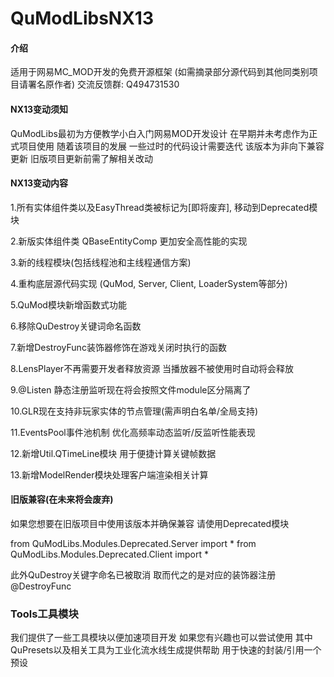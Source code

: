 # QuModLibsNX13

#### 介绍
适用于网易MC_MOD开发的免费开源框架 (如需摘录部分源代码到其他同类别项目请署名原作者)
交流反馈群: Q494731530


#### NX13变动须知
QuModLibs最初为方便教学小白入门网易MOD开发设计 在早期并未考虑作为正式项目使用
随着该项目的发展 一些过时的代码设计需要迭代 该版本为非向下兼容更新 旧版项目更新前需了解相关改动


#### NX13变动内容
1.所有实体组件类以及EasyThread类被标记为[即将废弃], 移动到Deprecated模块

2.新版实体组件类 QBaseEntityComp 更加安全高性能的实现

3.新的线程模块(包括线程池和主线程通信方案)

4.重构底层源代码实现 (QuMod, Server, Client, LoaderSystem等部分)

5.QuMod模块新增函数式功能

6.移除QuDestroy关键词命名函数

7.新增DestroyFunc装饰器修饰在游戏关闭时执行的函数

8.LensPlayer不再需要开发者释放资源 当播放器不被使用时自动将会释放

9.@Listen 静态注册监听现在将会按照文件module区分隔离了

10.GLR现在支持非玩家实体的节点管理(需声明白名单/全局支持)

11.EventsPool事件池机制 优化高频率动态监听/反监听性能表现

12.新增Util.QTimeLine模块 用于便捷计算关键帧数据

13.新增ModelRender模块处理客户端渲染相关计算


#### 旧版兼容(在未来将会废弃)
如果您想要在旧版项目中使用该版本并确保兼容 请使用Deprecated模块

from QuModLibs.Modules.Deprecated.Server import *
from QuModLibs.Modules.Deprecated.Client import *

此外QuDestroy关键字命名已被取消 取而代之的是对应的装饰器注册@DestroyFunc

### Tools工具模块
我们提供了一些工具模块以便加速项目开发 如果您有兴趣也可以尝试使用
其中QuPresets以及相关工具为工业化流水线生成提供帮助 用于快速的封装/引用一个预设